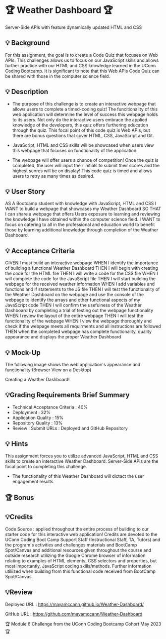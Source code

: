 # 🏆 Weather Dashboard 🏆
Server-Side APIs with feature dynamically updated HTML and CSS

## 💡 Background
For this assignment, the goal is to create a Code Quiz that focuses on Web APIs. This challenges allows us to focus on our JavaScript skills and allows further practice with our HTML and CSS knowledge learned in the UConn Coding Bootcamp. It is significant to note that this Web APIs Code Quiz can be shared with those in the computer science field. 

## 💡 Description 

* The purpose of this challenge is to create an interactive webpage that allows users to complete a timed-coding quiz! The funcitionality of this web application will determine the level of success this webpage holds to its users. Not only do the interactive users embrace the applied knowledge of the developers, this quiz offers furthering education through the quiz. This focal point of this code quiz is Web APIs, but there are bonus questions that cover HTML, CSS, JavaScript and Git. 

* JavaScript, HTML and CSS skills will be showcased when users view this webpage that focuses on functionality of the application.

* The webpage will offer users a chance of competition! Once the quiz is completed, the user will input their initials to submit their scores and the highest scores will be on display! This code quiz is timed and allows users to retry as many times as desired. 


## 💡 User Story
AS A Bootcamp student with knowledge with JavaScript, HTML and CSS
I WANT to build a webpage that showcases my Weather Dashboard
SO THAT I can share a webpage that offers Users exposure to learning and reviewing the knowledge I have obtained within the computer science field.
I WANT to focus on catering to all in the professional and education world to benefit those by learning additional knowledge through completion of the Weather Dashboard.

## 💡 Acceptance Criteria
GIVEN I must build an interactive webpage
WHEN I identify the importance of building a functional Weather Dashboard
THEN I will begin with creating the code for the HTML file
THEN I will write a code for the CSS file
WHEN I will complete the code for the JavaScript file
THEN I will start building the webpage for the received weather information
WHEN I add variables and functions and if statements to the JS file
THEN I will test the functionality of the Weather Dashboard
on the webpage and use the console of the webpage to identify the arrays and other functional aspects of my JavaScript code
THEN I will confirm the usefulness of the Weather Dashboard
by completing a trial of testing out the webpage functionality
WHEN I review the layout of the entire webpage 
THEN I will test the functionality of the webpage
WHEN I view the webpage thoroughly and check if the webpage meets all requirments and all instructions are followed 
THEN when the completed webpage has complete functionality, quality appearance and displays the proper Weather Dashboard

## 💡 Mock-Up
The following image shows the web application's appearance and functionality (Browser View on a Desktop)

Creating a Weather Dashboard!


## 💡Grading Requirements Brief Summary

* Technical Acceptance Criteria : 40%
* Deployment : 32%
* Application Quality : 15%
* Repository Quality : 13%
* Review : Submit URLs : Deployed and GitHub Repository


## 💡 Hints

This assignment forces you to utilize advanced JavaScript, HTML and CSS skills to create an interactive Weather Dashboard. Server-Side APIs are the focal point to completing this challenge.

* The functionality of this Weather Dashboard will dictact the user engagement results


## 🏆 Bonus



## 💡Credits

Code Source : applied throughout the entire process of building to our starter code for this interactive web application! Credits are devoted to the UConn Coding Boot Camp Support Staff (Instructional Staff, TA, Tutors) and the program's activities and challenges materials and BootCamp Spot/Canvas and additional resources given throughout the course and outside research utilizing the Google Chrome browser of information relating to examples of HTML elements, CSS selectors and properties, but most importantly, JavaScript coding skills/methods. Further information utiliized when building from this functional code received from BootCamp Spot/Canvas. 

## 💡Review

Deployed URL : https://mayamccann.github.io/Weather-Dashboard/

GitHub URL : https://github.com/mayamccann/Weather-Dashboard


🏆 Module 6 Challenge from the UConn Coding Bootcamp Cohort May 2023 🏆
